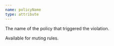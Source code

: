 ```yaml
---
name: policyName
type: attribute
---
```


The name of the policy that triggered the violation.

Available for muting rules.